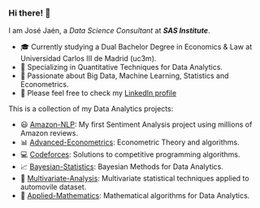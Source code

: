 ### Hi there! 👋

I am José Jaén, a *Data Science Consultant* at ***SAS Institute***.

- :mortar_board: Currently studying a Dual Bachelor Degree in Economics & Law at Universidad Carlos III de Madrid (uc3m).
- 🔭 Specializing in Quantitative Techniques for Data Analytics.
- 🤔 Passionate about Big Data, Machine Learning, Statistics and Econometrics.
- 💬 Please feel free to check my [LinkedIn profile](https://www.linkedin.com/in/jose-jaen/)

This is a collection of my Data Analytics projects:

- :smiley: [Amazon-NLP](https://github.com/jose-jaen/Amazon-NLP): My first Sentiment Analysis project using millions of Amazon reviews.
- :bar_chart: [Advanced-Econometrics](https://github.com/jose-jaen/Advanced-Econometrics): Econometric Theory and algorithms. 
- :computer: [Codeforces](https://github.com/jose-jaen/Codeforces): Solutions to competitive programming algorithms.
- :chart_with_upwards_trend: [Bayesian-Statistics](https://github.com/jose-jaen/Bayesian-Statistics): Bayesian Methods for Data Analytics.
- :car: [Multivariate-Analysis](https://github.com/jose-jaen/Multivariate-Analysis): Multivariate statistical techniques applied to automovile dataset. 
- :triangular_ruler: [Applied-Mathematics](https://github.com/jose-jaen/Applied-Mathematics): Mathematical algorithms for Data Analytics.
